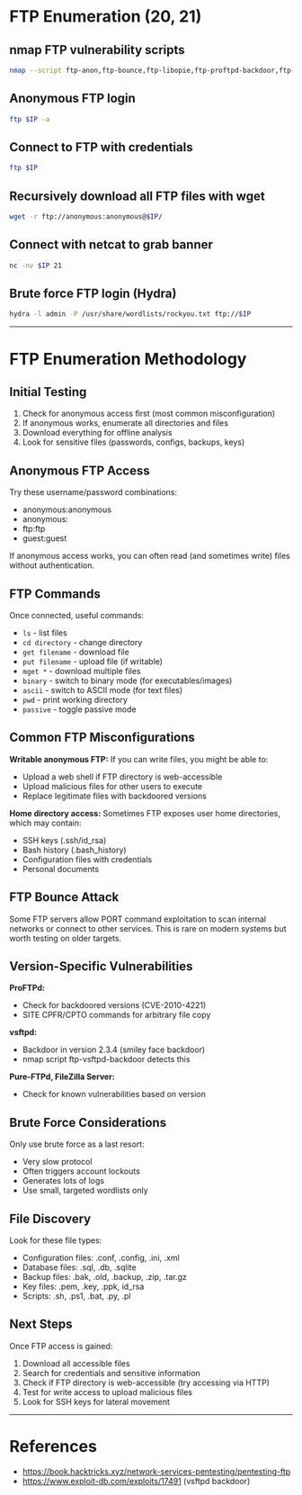 # FTP Enumeration (20, 21)

## nmap FTP vulnerability scripts
```bash
nmap --script ftp-anon,ftp-bounce,ftp-libopie,ftp-proftpd-backdoor,ftp-vsftpd-backdoor,ftp-vuln-cve2010-4221 -p 21 $IP
```

## Anonymous FTP login
```bash
ftp $IP -a
```

## Connect to FTP with credentials
```bash
ftp $IP
```

## Recursively download all FTP files with wget
```bash
wget -r ftp://anonymous:anonymous@$IP/
```

## Connect with netcat to grab banner
```bash
nc -nv $IP 21
```

## Brute force FTP login (Hydra)
```bash
hydra -l admin -P /usr/share/wordlists/rockyou.txt ftp://$IP
```

---

# FTP Enumeration Methodology

## Initial Testing

1. Check for anonymous access first (most common misconfiguration)
2. If anonymous works, enumerate all directories and files
3. Download everything for offline analysis
4. Look for sensitive files (passwords, configs, backups, keys)

## Anonymous FTP Access

Try these username/password combinations:
- anonymous:anonymous
- anonymous:
- ftp:ftp
- guest:guest

If anonymous access works, you can often read (and sometimes write) files without authentication.

## FTP Commands

Once connected, useful commands:
- `ls` - list files
- `cd directory` - change directory
- `get filename` - download file
- `put filename` - upload file (if writable)
- `mget *` - download multiple files
- `binary` - switch to binary mode (for executables/images)
- `ascii` - switch to ASCII mode (for text files)
- `pwd` - print working directory
- `passive` - toggle passive mode

## Common FTP Misconfigurations

**Writable anonymous FTP:**
If you can write files, you might be able to:
- Upload a web shell if FTP directory is web-accessible
- Upload malicious files for other users to execute
- Replace legitimate files with backdoored versions

**Home directory access:**
Sometimes FTP exposes user home directories, which may contain:
- SSH keys (.ssh/id_rsa)
- Bash history (.bash_history)
- Configuration files with credentials
- Personal documents

## FTP Bounce Attack

Some FTP servers allow PORT command exploitation to scan internal networks or connect to other services. This is rare on modern systems but worth testing on older targets.

## Version-Specific Vulnerabilities

**ProFTPd:**
- Check for backdoored versions (CVE-2010-4221)
- SITE CPFR/CPTO commands for arbitrary file copy

**vsftpd:**
- Backdoor in version 2.3.4 (smiley face backdoor)
- nmap script ftp-vsftpd-backdoor detects this

**Pure-FTPd, FileZilla Server:**
- Check for known vulnerabilities based on version

## Brute Force Considerations

Only use brute force as a last resort:
- Very slow protocol
- Often triggers account lockouts
- Generates lots of logs
- Use small, targeted wordlists only

## File Discovery

Look for these file types:
- Configuration files: .conf, .config, .ini, .xml
- Database files: .sql, .db, .sqlite
- Backup files: .bak, .old, .backup, .zip, .tar.gz
- Key files: .pem, .key, .ppk, id_rsa
- Scripts: .sh, .ps1, .bat, .py, .pl

## Next Steps

Once FTP access is gained:
1. Download all accessible files
2. Search for credentials and sensitive information
3. Check if FTP directory is web-accessible (try accessing via HTTP)
4. Test for write access to upload malicious files
5. Look for SSH keys for lateral movement

---

# References

- https://book.hacktricks.xyz/network-services-pentesting/pentesting-ftp
- https://www.exploit-db.com/exploits/17491 (vsftpd backdoor)
